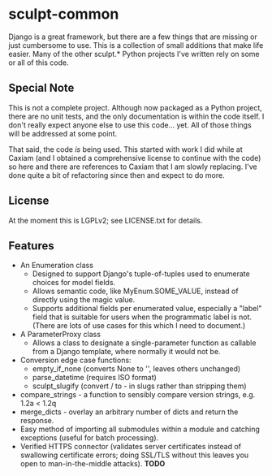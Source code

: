 sculpt-common
=============

Django is a great framework, but there are a few things that are missing or just cumbersome to use. This is a collection of small additions that make life easier. Many of the other sculpt.* Python projects I've written rely on some or all of this code.

Special Note
------------

This is not a complete project. Although now packaged as a Python project, there are no unit tests, and the only documentation is within the code itself. I don't really expect anyone else to use this code... yet. All of those things will be addressed at some point.

That said, the code _is_ being used. This started with work I did while at Caxiam (and I obtained a comprehensive license to continue with the code) so here and there are references to Caxiam that I am slowly replacing. I've done quite a bit of refactoring since then and expect to do more.

License
-------

At the moment this is LGPLv2; see LICENSE.txt for details.

Features
--------

* An Enumeration class
    * Designed to support Django's tuple-of-tuples used to enumerate choices for model fields.
    * Allows semantic code, like MyEnum.SOME_VALUE, instead of directly using the magic value.
    * Supports additional fields per enumerated value, especially a "label" field that is suitable for users when the programmatic label is not. (There are lots of use cases for this which I need to document.)
* A ParameterProxy class
    * Allows a class to designate a single-parameter function as callable from a Django template, where normally it would not be.
* Conversion edge case functions:
    * empty_if_none (converts None to '', leaves others unchanged)
    * parse_datetime (requires ISO format)
    * sculpt_slugify (convert / to - in slugs rather than stripping them)
* compare_strings - a function to sensibly compare version strings, e.g. 1.2a < 1.2q
* merge_dicts - overlay an arbitrary number of dicts and return the response.
* Easy method of importing all submodules within a module and catching exceptions (useful for batch processing).
* Verified HTTPS connector (validates server certificates instead of swallowing certificate errors; doing SSL/TLS without this leaves you open to man-in-the-middle attacks). **TODO**
